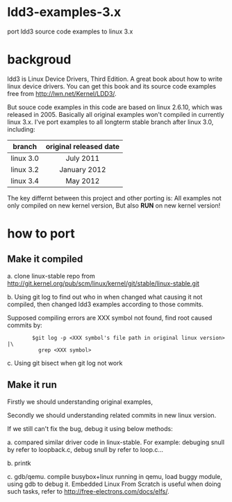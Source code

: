 ldd3-examples-3.x
=================

port ldd3 source code examples to linux 3.x

backgroud
=================
ldd3 is Linux Device Drivers, Third Edition.
A great book about how to write linux device drivers.
You can get this book and its source code examples free
from http://lwn.net/Kernel/LDD3/.

But souce code examples in this code are based on linux 2.6.10,
which was released in 2005. Basically all original examples won't
compiled in currently linux 3.x. I've port examples to all longterm
stable branch after linux 3.0, including:

|branch          |original released date|
|----------------|:--------------------:|
|linux 3.0       |July 2011 |
|linux 3.2       |January 2012 |
|linux 3.4       |May 2012 |

The key differnt between this project and other porting is:
All examples not only compiled on new kernel version,
But also **RUN** on new kernel version!

how to port
=================

Make it compiled
-----------------
a. clone linux-stable repo from
    http://git.kernel.org/pub/scm/linux/kernel/git/stable/linux-stable.git

b. Using git log to find out who in when changed what causing it not compiled,
   then changed ldd3 examples according to those commits.

   Supposed compiling errors are XXX symbol not found, find root caused commits by:
```
        $git log -p <XXX symbol's file path in original linux version> |\
          grep <XXX symbol>
```

c. Using git bisect when git log not work

Make it run
-----------------
Firstly we should understanding original examples,

Secondly we should understanding related commits in new linux version.

If we still can't fix the bug, debug it using below methods:

a. compared similar driver code in linux-stable.
   For example: debuging snull by refer to loopback.c,
       debug snull by refer to loop.c...

b. printk

c. gdb/qemu.
   compile busybox+linux running in qemu, load buggy module, using gdb to debug it.
   Embedded Linux From Scratch is useful when doing such tasks, refer to
   http://free-electrons.com/docs/elfs/.

